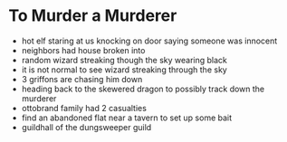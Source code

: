 # To Murder a Murderer

- hot elf staring at us knocking on door saying someone was innocent
- neighbors had house broken into
- random wizard streaking though the sky wearing black
- it is not normal to see wizard streaking through the sky
- 3 griffons are chasing him down
- heading back to the skewered dragon to possibly track down the murderer
- ottobrand family had 2 casualties
- find an abandoned flat near a tavern to set up some bait
- guildhall of the dungsweeper guild

